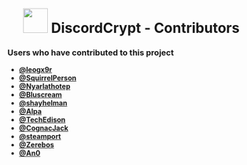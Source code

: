 <h1 align="center">
    <img src="https://assets.gitlab-static.net/uploads/-/system/project/avatar/6431320/discordCrypt-mini.png" 
        height="50" width="50">
    DiscordCrypt - Contributors<h3>Users who have contributed to this project</h3>
</h1>


* [**@leogx9r**](https://gitlab.com/leogx9r)
* [**@SquirrelPerson**](https://google.com)
* [**@Nyarlathotep**](https://google.com)
* [**@Bluscream**](https://github.com/Bluscream)
* [**@shayhelman**](https://twitter.com/shayhelman)
* [**@Alpa**](https://github.com/AlpaGit)
* [**@TechEdison**](https://gitlab.com/TechEdison)
* [**@CognacJack**](https://google.com)
* [**@steamport**](http://github.com/steamp0rt)
* [**@Zerebos**](https://github.com/rauenzi)
* [**@An0**](https://gitlab.com/An0)
